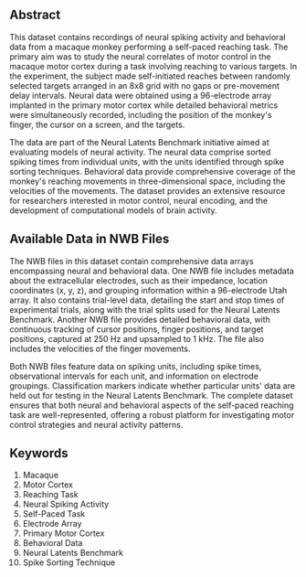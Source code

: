 ## Abstract

This dataset contains recordings of neural spiking activity and behavioral data from a macaque monkey performing a self-paced reaching task. The primary aim was to study the neural correlates of motor control in the macaque motor cortex during a task involving reaching to various targets. In the experiment, the subject made self-initiated reaches between randomly selected targets arranged in an 8x8 grid with no gaps or pre-movement delay intervals. Neural data were obtained using a 96-electrode array implanted in the primary motor cortex while detailed behavioral metrics were simultaneously recorded, including the position of the monkey's finger, the cursor on a screen, and the targets.

The data are part of the Neural Latents Benchmark initiative aimed at evaluating models of neural activity. The neural data comprise sorted spiking times from individual units, with the units identified through spike sorting techniques. Behavioral data provide comprehensive coverage of the monkey's reaching movements in three-dimensional space, including the velocities of the movements. The dataset provides an extensive resource for researchers interested in motor control, neural encoding, and the development of computational models of brain activity.

## Available Data in NWB Files

The NWB files in this dataset contain comprehensive data arrays encompassing neural and behavioral data. One NWB file includes metadata about the extracellular electrodes, such as their impedance, location coordinates (x, y, z), and grouping information within a 96-electrode Utah array. It also contains trial-level data, detailing the start and stop times of experimental trials, along with the trial splits used for the Neural Latents Benchmark. Another NWB file provides detailed behavioral data, with continuous tracking of cursor positions, finger positions, and target positions, captured at 250 Hz and upsampled to 1 kHz. The file also includes the velocities of the finger movements.

Both NWB files feature data on spiking units, including spike times, observational intervals for each unit, and information on electrode groupings. Classification markers indicate whether particular units' data are held out for testing in the Neural Latents Benchmark. The complete dataset ensures that both neural and behavioral aspects of the self-paced reaching task are well-represented, offering a robust platform for investigating motor control strategies and neural activity patterns.

## Keywords

1. Macaque
2. Motor Cortex
3. Reaching Task
4. Neural Spiking Activity
5. Self-Paced Task
6. Electrode Array
7. Primary Motor Cortex
8. Behavioral Data
9. Neural Latents Benchmark
10. Spike Sorting Technique